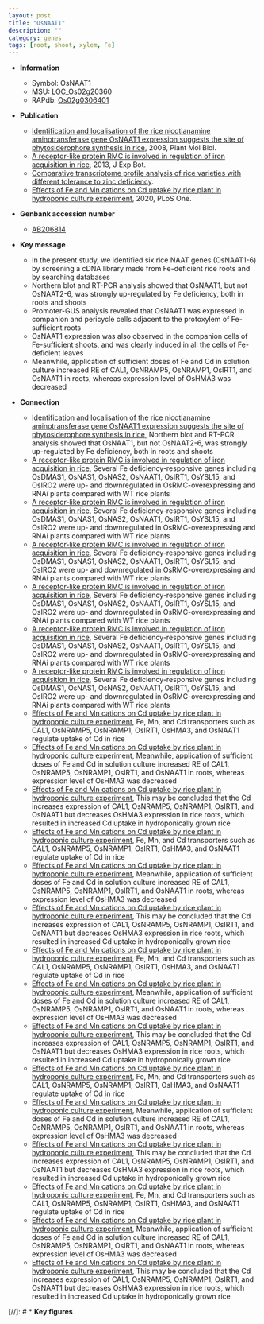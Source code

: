 ```yaml
---
layout: post
title: "OsNAAT1"
description: ""
category: genes
tags: [root, shoot, xylem, Fe]
---
```


* **Information**  
    + Symbol: OsNAAT1  
    + MSU: [LOC_Os02g20360](http://rice.plantbiology.msu.edu/cgi-bin/ORF_infopage.cgi?orf=LOC_Os02g20360)  
    + RAPdb: [Os02g0306401](http://rapdb.dna.affrc.go.jp/viewer/gbrowse_details/irgsp1?name=Os02g0306401)  

* **Publication**  
    + [Identification and localisation of the rice nicotianamine aminotransferase gene OsNAAT1 expression suggests the site of phytosiderophore synthesis in rice](http://www.ncbi.nlm.nih.gov/pubmed?term=Identification+and+localisation+of+the+rice+nicotianamine+aminotransferase+gene+OsNAAT1+expression+suggests+the+site+of+phytosiderophore+synthesis+in+rice%5BTitle%5D), 2008, Plant Mol Biol.
    + [A receptor-like protein RMC is involved in regulation of iron acquisition in rice](http://www.ncbi.nlm.nih.gov/pubmed?term=A+receptor-like+protein+RMC+is+involved+in+regulation+of+iron+acquisition+in+rice%5BTitle%5D), 2013, J Exp Bot.
    + [Comparative transcriptome profile analysis of rice varieties with different tolerance to zinc deficiency](Stuttg).
    + [Effects of Fe and Mn cations on Cd uptake by rice plant in hydroponic culture experiment](http://www.ncbi.nlm.nih.gov/pubmed?term=Effects+of+Fe+and+Mn+cations+on+Cd+uptake+by+rice+plant+in+hydroponic+culture+experiment%5BTitle%5D), 2020, PLoS One.

* **Genbank accession number**  
    + [AB206814](http://www.ncbi.nlm.nih.gov/nuccore/AB206814)

* **Key message**  
    + In the present study, we identified six rice NAAT genes (OsNAAT1-6) by screening a cDNA library made from Fe-deficient rice roots and by searching databases
    + Northern blot and RT-PCR analysis showed that OsNAAT1, but not OsNAAT2-6, was strongly up-regulated by Fe deficiency, both in roots and shoots
    + Promoter-GUS analysis revealed that OsNAAT1 was expressed in companion and pericycle cells adjacent to the protoxylem of Fe-sufficient roots
    + OsNAAT1 expression was also observed in the companion cells of Fe-sufficient shoots, and was clearly induced in all the cells of Fe-deficient leaves
    + Meanwhile, application of sufficient doses of Fe and Cd in solution culture increased RE of CAL1, OsNRAMP5, OsNRAMP1, OsIRT1, and OsNAAT1 in roots, whereas expression level of OsHMA3 was decreased

* **Connection**  
    + [Identification and localisation of the rice nicotianamine aminotransferase gene OsNAAT1 expression suggests the site of phytosiderophore synthesis in rice](http://www.ncbi.nlm.nih.gov/pubmed?term=Identification+and+localisation+of+the+rice+nicotianamine+aminotransferase+gene+OsNAAT1+expression+suggests+the+site+of+phytosiderophore+synthesis+in+rice%5BTitle%5D), Northern blot and RT-PCR analysis showed that OsNAAT1, but not OsNAAT2-6, was strongly up-regulated by Fe deficiency, both in roots and shoots
    + [A receptor-like protein RMC is involved in regulation of iron acquisition in rice](http://www.ncbi.nlm.nih.gov/pubmed?term=A+receptor-like+protein+RMC+is+involved+in+regulation+of+iron+acquisition+in+rice%5BTitle%5D), Several Fe deficiency-responsive genes including OsDMAS1, OsNAS1, OsNAS2, OsNAAT1, OsIRT1, OsYSL15, and OsIRO2 were up- and downregulated in OsRMC-overexpressing and RNAi plants compared with WT rice plants
    + [A receptor-like protein RMC is involved in regulation of iron acquisition in rice](http://www.ncbi.nlm.nih.gov/pubmed?term=A+receptor-like+protein+RMC+is+involved+in+regulation+of+iron+acquisition+in+rice%5BTitle%5D), Several Fe deficiency-responsive genes including OsDMAS1, OsNAS1, OsNAS2, OsNAAT1, OsIRT1, OsYSL15, and OsIRO2 were up- and downregulated in OsRMC-overexpressing and RNAi plants compared with WT rice plants
    + [A receptor-like protein RMC is involved in regulation of iron acquisition in rice](http://www.ncbi.nlm.nih.gov/pubmed?term=A+receptor-like+protein+RMC+is+involved+in+regulation+of+iron+acquisition+in+rice%5BTitle%5D), Several Fe deficiency-responsive genes including OsDMAS1, OsNAS1, OsNAS2, OsNAAT1, OsIRT1, OsYSL15, and OsIRO2 were up- and downregulated in OsRMC-overexpressing and RNAi plants compared with WT rice plants
    + [A receptor-like protein RMC is involved in regulation of iron acquisition in rice](http://www.ncbi.nlm.nih.gov/pubmed?term=A+receptor-like+protein+RMC+is+involved+in+regulation+of+iron+acquisition+in+rice%5BTitle%5D), Several Fe deficiency-responsive genes including OsDMAS1, OsNAS1, OsNAS2, OsNAAT1, OsIRT1, OsYSL15, and OsIRO2 were up- and downregulated in OsRMC-overexpressing and RNAi plants compared with WT rice plants
    + [A receptor-like protein RMC is involved in regulation of iron acquisition in rice](http://www.ncbi.nlm.nih.gov/pubmed?term=A+receptor-like+protein+RMC+is+involved+in+regulation+of+iron+acquisition+in+rice%5BTitle%5D), Several Fe deficiency-responsive genes including OsDMAS1, OsNAS1, OsNAS2, OsNAAT1, OsIRT1, OsYSL15, and OsIRO2 were up- and downregulated in OsRMC-overexpressing and RNAi plants compared with WT rice plants
    + [A receptor-like protein RMC is involved in regulation of iron acquisition in rice](http://www.ncbi.nlm.nih.gov/pubmed?term=A+receptor-like+protein+RMC+is+involved+in+regulation+of+iron+acquisition+in+rice%5BTitle%5D), Several Fe deficiency-responsive genes including OsDMAS1, OsNAS1, OsNAS2, OsNAAT1, OsIRT1, OsYSL15, and OsIRO2 were up- and downregulated in OsRMC-overexpressing and RNAi plants compared with WT rice plants
    + [Effects of Fe and Mn cations on Cd uptake by rice plant in hydroponic culture experiment](http://www.ncbi.nlm.nih.gov/pubmed?term=Effects+of+Fe+and+Mn+cations+on+Cd+uptake+by+rice+plant+in+hydroponic+culture+experiment%5BTitle%5D),  Fe, Mn, and Cd transporters such as CAL1, OsNRAMP5, OsNRAMP1, OsIRT1, OsHMA3, and OsNAAT1 regulate uptake of Cd in rice
    + [Effects of Fe and Mn cations on Cd uptake by rice plant in hydroponic culture experiment](http://www.ncbi.nlm.nih.gov/pubmed?term=Effects+of+Fe+and+Mn+cations+on+Cd+uptake+by+rice+plant+in+hydroponic+culture+experiment%5BTitle%5D),  Meanwhile, application of sufficient doses of Fe and Cd in solution culture increased RE of CAL1, OsNRAMP5, OsNRAMP1, OsIRT1, and OsNAAT1 in roots, whereas expression level of OsHMA3 was decreased
    + [Effects of Fe and Mn cations on Cd uptake by rice plant in hydroponic culture experiment](http://www.ncbi.nlm.nih.gov/pubmed?term=Effects+of+Fe+and+Mn+cations+on+Cd+uptake+by+rice+plant+in+hydroponic+culture+experiment%5BTitle%5D),  This may be concluded that the Cd increases expression of CAL1, OsNRAMP5, OsNRAMP1, OsIRT1, and OsNAAT1 but decreases OsHMA3 expression in rice roots, which resulted in increased Cd uptake in hydroponically grown rice
    + [Effects of Fe and Mn cations on Cd uptake by rice plant in hydroponic culture experiment](http://www.ncbi.nlm.nih.gov/pubmed?term=Effects+of+Fe+and+Mn+cations+on+Cd+uptake+by+rice+plant+in+hydroponic+culture+experiment%5BTitle%5D),  Fe, Mn, and Cd transporters such as CAL1, OsNRAMP5, OsNRAMP1, OsIRT1, OsHMA3, and OsNAAT1 regulate uptake of Cd in rice
    + [Effects of Fe and Mn cations on Cd uptake by rice plant in hydroponic culture experiment](http://www.ncbi.nlm.nih.gov/pubmed?term=Effects+of+Fe+and+Mn+cations+on+Cd+uptake+by+rice+plant+in+hydroponic+culture+experiment%5BTitle%5D),  Meanwhile, application of sufficient doses of Fe and Cd in solution culture increased RE of CAL1, OsNRAMP5, OsNRAMP1, OsIRT1, and OsNAAT1 in roots, whereas expression level of OsHMA3 was decreased
    + [Effects of Fe and Mn cations on Cd uptake by rice plant in hydroponic culture experiment](http://www.ncbi.nlm.nih.gov/pubmed?term=Effects+of+Fe+and+Mn+cations+on+Cd+uptake+by+rice+plant+in+hydroponic+culture+experiment%5BTitle%5D),  This may be concluded that the Cd increases expression of CAL1, OsNRAMP5, OsNRAMP1, OsIRT1, and OsNAAT1 but decreases OsHMA3 expression in rice roots, which resulted in increased Cd uptake in hydroponically grown rice
    + [Effects of Fe and Mn cations on Cd uptake by rice plant in hydroponic culture experiment](http://www.ncbi.nlm.nih.gov/pubmed?term=Effects+of+Fe+and+Mn+cations+on+Cd+uptake+by+rice+plant+in+hydroponic+culture+experiment%5BTitle%5D),  Fe, Mn, and Cd transporters such as CAL1, OsNRAMP5, OsNRAMP1, OsIRT1, OsHMA3, and OsNAAT1 regulate uptake of Cd in rice
    + [Effects of Fe and Mn cations on Cd uptake by rice plant in hydroponic culture experiment](http://www.ncbi.nlm.nih.gov/pubmed?term=Effects+of+Fe+and+Mn+cations+on+Cd+uptake+by+rice+plant+in+hydroponic+culture+experiment%5BTitle%5D),  Meanwhile, application of sufficient doses of Fe and Cd in solution culture increased RE of CAL1, OsNRAMP5, OsNRAMP1, OsIRT1, and OsNAAT1 in roots, whereas expression level of OsHMA3 was decreased
    + [Effects of Fe and Mn cations on Cd uptake by rice plant in hydroponic culture experiment](http://www.ncbi.nlm.nih.gov/pubmed?term=Effects+of+Fe+and+Mn+cations+on+Cd+uptake+by+rice+plant+in+hydroponic+culture+experiment%5BTitle%5D),  This may be concluded that the Cd increases expression of CAL1, OsNRAMP5, OsNRAMP1, OsIRT1, and OsNAAT1 but decreases OsHMA3 expression in rice roots, which resulted in increased Cd uptake in hydroponically grown rice
    + [Effects of Fe and Mn cations on Cd uptake by rice plant in hydroponic culture experiment](http://www.ncbi.nlm.nih.gov/pubmed?term=Effects+of+Fe+and+Mn+cations+on+Cd+uptake+by+rice+plant+in+hydroponic+culture+experiment%5BTitle%5D),  Fe, Mn, and Cd transporters such as CAL1, OsNRAMP5, OsNRAMP1, OsIRT1, OsHMA3, and OsNAAT1 regulate uptake of Cd in rice
    + [Effects of Fe and Mn cations on Cd uptake by rice plant in hydroponic culture experiment](http://www.ncbi.nlm.nih.gov/pubmed?term=Effects+of+Fe+and+Mn+cations+on+Cd+uptake+by+rice+plant+in+hydroponic+culture+experiment%5BTitle%5D),  Meanwhile, application of sufficient doses of Fe and Cd in solution culture increased RE of CAL1, OsNRAMP5, OsNRAMP1, OsIRT1, and OsNAAT1 in roots, whereas expression level of OsHMA3 was decreased
    + [Effects of Fe and Mn cations on Cd uptake by rice plant in hydroponic culture experiment](http://www.ncbi.nlm.nih.gov/pubmed?term=Effects+of+Fe+and+Mn+cations+on+Cd+uptake+by+rice+plant+in+hydroponic+culture+experiment%5BTitle%5D),  This may be concluded that the Cd increases expression of CAL1, OsNRAMP5, OsNRAMP1, OsIRT1, and OsNAAT1 but decreases OsHMA3 expression in rice roots, which resulted in increased Cd uptake in hydroponically grown rice
    + [Effects of Fe and Mn cations on Cd uptake by rice plant in hydroponic culture experiment](http://www.ncbi.nlm.nih.gov/pubmed?term=Effects+of+Fe+and+Mn+cations+on+Cd+uptake+by+rice+plant+in+hydroponic+culture+experiment%5BTitle%5D),  Fe, Mn, and Cd transporters such as CAL1, OsNRAMP5, OsNRAMP1, OsIRT1, OsHMA3, and OsNAAT1 regulate uptake of Cd in rice
    + [Effects of Fe and Mn cations on Cd uptake by rice plant in hydroponic culture experiment](http://www.ncbi.nlm.nih.gov/pubmed?term=Effects+of+Fe+and+Mn+cations+on+Cd+uptake+by+rice+plant+in+hydroponic+culture+experiment%5BTitle%5D),  Meanwhile, application of sufficient doses of Fe and Cd in solution culture increased RE of CAL1, OsNRAMP5, OsNRAMP1, OsIRT1, and OsNAAT1 in roots, whereas expression level of OsHMA3 was decreased
    + [Effects of Fe and Mn cations on Cd uptake by rice plant in hydroponic culture experiment](http://www.ncbi.nlm.nih.gov/pubmed?term=Effects+of+Fe+and+Mn+cations+on+Cd+uptake+by+rice+plant+in+hydroponic+culture+experiment%5BTitle%5D),  This may be concluded that the Cd increases expression of CAL1, OsNRAMP5, OsNRAMP1, OsIRT1, and OsNAAT1 but decreases OsHMA3 expression in rice roots, which resulted in increased Cd uptake in hydroponically grown rice

[//]: # * **Key figures**  


